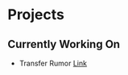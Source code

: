 # Projects  
	
## Currently Working On
  - Transfer Rumor [Link]([https://github.com/egemenengin/Freedom-Arena](https://github.com/HakanGnes/TransferRumor-App))
## 

#   

#   

#
